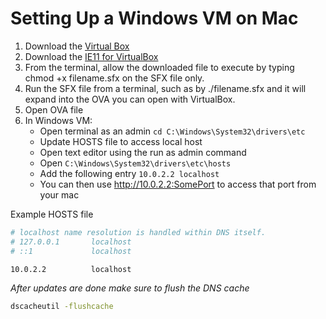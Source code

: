 # Setting Up a Windows VM on Mac

1. Download the [Virtual Box](https://www.virtualbox.org/wiki/Downloads)
2. Download the [IE11 for VirtualBox](https://developer.microsoft.com/en-us/microsoft-edge/tools/vms/)
3. From the terminal, allow the downloaded file to execute by typing chmod +x filename.sfx on the SFX file only.
4. Run the SFX file from a terminal, such as by ./filename.sfx and it will expand into the OVA you can open with VirtualBox.
5. Open OVA file
6. In Windows VM:
    - Open terminal as an admin `cd C:\Windows\System32\drivers\etc`
    - Update HOSTS file to access local host
    - Open text editor using the run as admin command
    - Open `C:\Windows\System32\drivers\etc\hosts`
    - Add the following entry `10.0.2.2 localhost`
    - You can then use http://10.0.2.2:SomePort to access that port from your mac

Example HOSTS file

```bash
# localhost name resolution is handled within DNS itself.
# 127.0.0.1       localhost
# ::1             localhost

10.0.2.2          localhost
```

*After updates are done make sure to flush the DNS cache*

```bash
dscacheutil -flushcache
```
